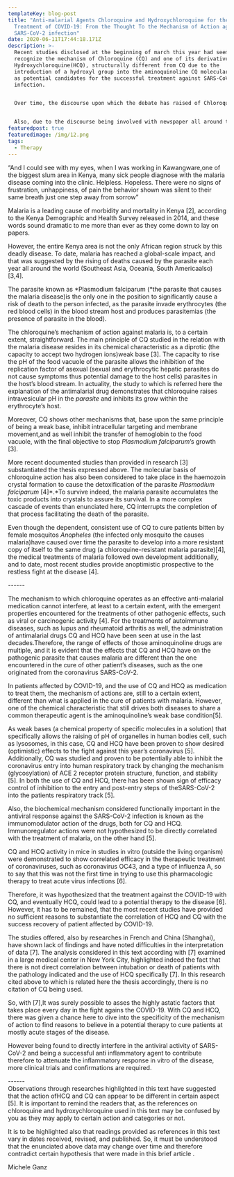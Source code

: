 ```yaml
---
templateKey: blog-post
title: "Anti-malarial Agents Chloroquine and Hydroxychloroquine for the
  Treatment of COVID-19: From the Thought To the Mechanism of Action against
  SARS-CoV-2 infection"
date: 2020-06-11T17:44:18.171Z
description: >-
  Recent studies disclosed at the beginning of march this year had seemed to
  recognize the mechanism of Chloroquine (CQ) and one of its derivative
  Hydroxychloroquine(HCQ), structurally different from CQ due to the
  introduction of a hydroxyl group into the aminoquinoline CQ molecular formula,
  as potential candidates for the successful treatment against SARS-CoV-2
  infection.


  Over time, the discourse upon which the debate has raised of Chloroquine being one of the agents by definition most prone to succeed in the fight against the malaria disease and its potential to successfully win the fight against the COVID-19 disease additionally was recently on everyone’s lips.


  Also, due to the discourse being involved with newspaper all around the world for one President of the United States’s statement in support of HCQ against SARS-CoV-2, a “game changer” sustained by him [1], it is intended here to address the debate enunciated above and to give clarity to the developing research of chloroquine, and its derivative HCQ, used in the fight against COVID-19 [1].
featuredpost: true
featuredimage: /img/12.png
tags:
  - Therapy
---
```

“And I could see with my eyes, when I was working in Kawangware,one of the biggest slum area in Kenya, many sick people diagnose with the malaria disease coming into the clinic. Helpless. Hopeless. There were no signs of frustration, unhappiness, of pain the behavior shown was silent to their same breath just one step away from sorrow”

Malaria is a leading cause of morbidity and mortality in Kenya \[2], according to the Kenya Demographic and Health Survey released in 2014, and these words sound dramatic to me more than ever as they come down to lay on papers.

However, the entire Kenya area is not the only African region struck by this deadly disease. To date, malaria has reached a global-scale impact, and that was suggested by the rising of deaths caused by the parasite each year all around the world (Southeast Asia, Oceania, South Americaalso)\[3,4].

The parasite known as *Plasmodium falciparum (*the parasite that causes the malaria disease)is the only one in the position to significantly cause a risk of death to the person infected, as the parasite invade erythrocytes (the red blood cells) in the blood stream host and produces parasitemias (the presence of parasite in the blood).

The chloroquine’s mechanism of action against malaria is, to a certain extent, straightforward. The main principle of CQ studied in the relation with the malaria disease resides in its chemical characteristic as a diprotic (the capacity to accept two hydrogen ions)weak base \[3]. The capacity to rise the pH of the food vacuole of the parasite allows the inhibition of the replication factor of asexual (sexual and erythrocytic hepatic parasites do not cause symptoms thus potential damage to the host cells) parasites in the host’s blood stream. In actuality, the study to which is referred here the explanation of the antimalarial drug demonstrates that chloroquine raises intravesicular pH in the *parasite* and inhibits its grow within the erythrocyte’s host.

Moreover, CQ shows other mechanisms that, base upon the same principle of being a weak base, inhibit intracellular targeting and membrane movement,and as well inhibit the transfer of hemoglobin to the food vacuole, with the final objective to stop *Plasmodium falciparum*’s growth \[3].

More recent documented studies than provided in research \[3] substantiated the thesis expressed above. The molecular basis of chloroquine action has also been considered to take place in the haemozoin crystal formation to cause the detoxification of the parasite *Plasmodium falciparum* \[4]*.*To survive indeed, the malaria parasite accumulates the toxic products into crystals to assure its survival. In a more complex cascade of events than enunciated here, CQ interrupts the completion of that process facilitating the death of the parasite.

Even though the dependent, consistent use of CQ to cure patients bitten by female mosquitos *Anopheles* (the infected only mosquito the causes malaria)have caused over time the parasite to develop into a more resistant copy of itself to the same drug (a chloroquine-resistant malaria parasite)\[4], the medical treatments of malaria followed own development additionally, and to date, most recent studies provide anoptimistic prospective to the restless fight at the disease \[4].

\------

The mechanism to which chloroquine operates as an effective anti-malarial medication cannot interfere, at least to a certain extent, with the emergent properties encountered for the treatments of other pathogenic effects, such as viral or carcinogenic activity \[4]. For the treatments of autoimmune diseases, such as lupus and rheumatoid arthritis as well, the administration of antimalarial drugs CQ and HCQ have been seen at use in the last decades.Therefore, the range of effects of those aminoquinoline drugs are multiple, and it is evident that the effects that CQ and HCQ have on the pathogenic parasite that causes malaria are different than the one encountered in the cure of other patient’s diseases, such as the one originated from the coronavirus SARS-CoV-2.

In patients affected by COVID-19, and the use of CQ and HCQ as medication to treat them, the mechanism of actions are, still to a certain extent, different than what is applied in the cure of patients with malaria. However, one of the chemical characteristic that still drives both diseases to share a common therapeutic agent is the aminoquinoline’s weak base condition\[5].

As weak bases (a chemical property of specific molecules in a solution) that specifically allows the raising of pH of organelles in human bodies cell, such as lysosomes, in this case, CQ and HCQ have been proven to show desired (optimistic) effects to the fight against this year’s coronavirus \[5]. Additionally, CQ was studied and proven to be potentially able to inhibit the coronavirus entry into human respiratory track by changing the mechanism (glycosylation) of ACE 2 receptor protein structure, function, and stability \[5]. In both the use of CQ and HCQ, there has been shown sign of efficacy control of inhibition to the entry and post-entry steps of theSARS-CoV-2 into the patients respiratory track \[5].

Also, the biochemical mechanism considered functionally important in the antiviral response against the SARS-CoV-2 infection is known as the immunomodulator action of the drugs, both for CQ and HCQ. Immunoregulator actions were not hypothesized to be directly correlated with the treatment of malaria, on the other hand \[5].

CQ and HCQ activity in mice in studies in vitro (outside the living organism) were demonstrated to show correlated efficacy in the therapeutic treatment of coronaviruses, such as coronavirus OC43, and a type of influenza A, so to say that this was not the first time in trying to use this pharmacologic therapy to treat acute virus infections \[6].

Therefore, it was hypothesized that the treatment against the COVID-19 with CQ, and eventually HCQ, could lead to a potential therapy to the disease \[6]. However, it has to be remained, that the most recent studies have provided no sufficient reasons to substantiate the correlation of HCQ and CQ with the success recovery of patient affected by COVID-19.

The studies offered, also by researches in French and China (Shanghai), have shown lack of findings and have noted difficulties in the interpretation of data \[7]. The analysis considered in this text according with \[7] examined in a large medical center in New York City, highlighted indeed the fact that there is not direct correlation between intubation or death of patients with the pathology indicated and the use of HCQ specifically \[7]. In this research cited above to which is related here the thesis accordingly, there is no citation of CQ being used. 

So, with \[7],It was surely possible to asses the highly astatic factors that takes place every day in the fight agains the COVID-19. With CQ and HCQ, there was given a chance here to dive into the specificity of the mechanism of action to find reasons to believe in a potential therapy to cure patients at mostly acute stages of the disease.

However being found to directly interfere in the antiviral activity of SARS-CoV-2 and being a successful anti inflammatory agent to contribute therefore to attenuate the inflammatory response in vitro of the disease, more clinical trials and confirmations are required.

\------\
Observations through researches highlighted in this text have suggested that the action ofHCQ and CQ can appear to be different in certain aspect \[5]. It is important to remind the readers that, as the references on chloroquine and hydroxychloroquine used in this text may be confused by you as they may apply to certain action and categories or not. 

It is to be highlighted also that readings provided as references in this text vary in dates received, revised, and published. So, it must be understood that the enunciated above data may change over time and therefore contradict certain hypothesis that were made  in this brief article .



Michele Ganz